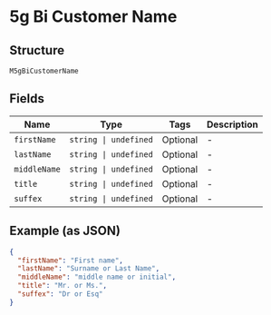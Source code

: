 
# 5g Bi Customer Name

## Structure

`M5gBiCustomerName`

## Fields

| Name | Type | Tags | Description |
|  --- | --- | --- | --- |
| `firstName` | `string \| undefined` | Optional | - |
| `lastName` | `string \| undefined` | Optional | - |
| `middleName` | `string \| undefined` | Optional | - |
| `title` | `string \| undefined` | Optional | - |
| `suffex` | `string \| undefined` | Optional | - |

## Example (as JSON)

```json
{
  "firstName": "First name",
  "lastName": "Surname or Last Name",
  "middleName": "middle name or initial",
  "title": "Mr. or Ms.",
  "suffex": "Dr or Esq"
}
```

